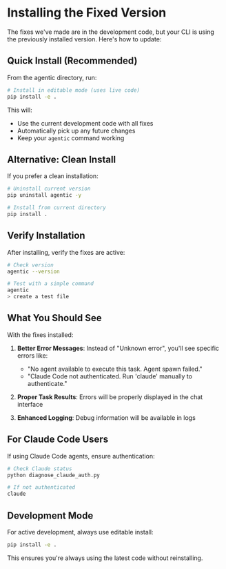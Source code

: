 # Installing the Fixed Version

The fixes we've made are in the development code, but your CLI is using the previously installed version. Here's how to update:

## Quick Install (Recommended)

From the agentic directory, run:

```bash
# Install in editable mode (uses live code)
pip install -e .
```

This will:
- Use the current development code with all fixes
- Automatically pick up any future changes
- Keep your `agentic` command working

## Alternative: Clean Install

If you prefer a clean installation:

```bash
# Uninstall current version
pip uninstall agentic -y

# Install from current directory
pip install .
```

## Verify Installation

After installing, verify the fixes are active:

```bash
# Check version
agentic --version

# Test with a simple command
agentic
> create a test file
```

## What You Should See

With the fixes installed:

1. **Better Error Messages**: Instead of "Unknown error", you'll see specific errors like:
   - "No agent available to execute this task. Agent spawn failed."
   - "Claude Code not authenticated. Run 'claude' manually to authenticate."

2. **Proper Task Results**: Errors will be properly displayed in the chat interface

3. **Enhanced Logging**: Debug information will be available in logs

## For Claude Code Users

If using Claude Code agents, ensure authentication:

```bash
# Check Claude status
python diagnose_claude_auth.py

# If not authenticated
claude
```

## Development Mode

For active development, always use editable install:

```bash
pip install -e .
```

This ensures you're always using the latest code without reinstalling.